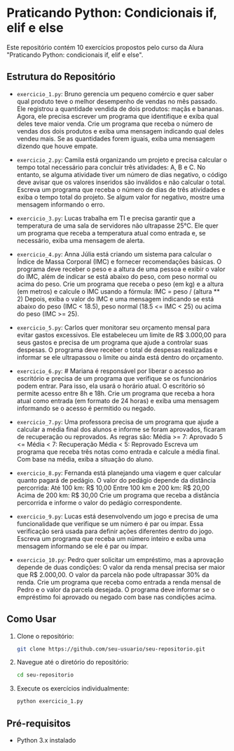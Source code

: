 # Praticando Python: Condicionais if, elif e else

Este repositório contém 10 exercícios propostos pelo curso da Alura "Praticando Python: condicionais if, elif e else".

## Estrutura do Repositório

- `exercicio_1.py`: 
 Bruno gerencia um pequeno comércio e quer saber qual produto teve o melhor desempenho de vendas no mês passado. Ele registrou a quantidade vendida de dois produtos: maçãs e bananas. Agora, ele precisa escrever um programa que identifique e exiba qual deles teve maior venda. Crie um programa que receba o número de vendas dos dois produtos e exiba uma mensagem indicando qual deles vendeu mais. Se as quantidades forem iguais, exiba uma mensagem dizendo que houve empate.

- `exercicio_2.py`: 
Camila está organizando um projeto e precisa calcular o tempo total necessário para concluir três atividades: A, B e C. No entanto, se alguma atividade tiver um número de dias negativo, o código deve avisar que os valores inseridos são inválidos e não calcular o total.
Escreva um programa que receba o número de dias de três atividades e exiba o tempo total do projeto. Se algum valor for negativo, mostre uma mensagem informando o erro.

- `exercicio_3.py`: 
Lucas trabalha em TI e precisa garantir que a temperatura de uma sala de servidores não ultrapasse 25°C. Ele quer um programa que receba a temperatura atual como entrada e, se necessário, exiba uma mensagem de alerta.

- `exercicio_4.py`: 
Anna Júlia está criando um sistema para calcular o Índice de Massa Corporal (IMC) e fornecer recomendações básicas. O programa deve receber o peso e a altura de uma pessoa e exibir o valor do IMC, além de indicar se está abaixo do peso, com peso normal ou acima do peso. Crie um programa que receba o peso (em kg) e a altura (em metros) e calcule o IMC usando a fórmula: IMC = peso / (altura ** 2) Depois, exiba o valor do IMC e uma mensagem indicando se está abaixo do peso (IMC < 18.5), peso normal (18.5 <= IMC < 25) ou acima do peso (IMC >= 25).

- `exercicio_5.py`: 
Carlos quer monitorar seu orçamento mensal para evitar gastos excessivos. Ele estabeleceu um limite de R$ 3.000,00 para seus gastos e precisa de um programa que ajude a controlar suas despesas. O programa deve receber o total de despesas realizadas e informar se ele ultrapassou o limite ou ainda está dentro do orçamento.

- `exercicio_6.py`: # Mariana é responsável por liberar o acesso ao escritório e precisa de um programa que verifique se os funcionários podem entrar. Para isso, ela usará o horário atual. O escritório só permite acesso entre 8h e 18h. Crie um programa que receba a hora atual como entrada (em formato de 24 horas) e exiba uma mensagem informando se o acesso é permitido ou negado.

- `exercicio_7.py`:
Uma professora precisa de um programa que ajude a calcular a média final dos alunos e informe se foram aprovados, ficaram de recuperação ou reprovados. As regras são:
Média >= 7: Aprovado
5 <= Média < 7: Recuperação
Média < 5: Reprovado
Escreva um programa que receba três notas como entrada e calcule a média final. Com base na média, exiba a situação do aluno.

- `exercicio_8.py`: 
Fernanda está planejando uma viagem e quer calcular quanto pagará de pedágio. O valor do pedágio depende da distância percorrida:
Até 100 km: R$ 10,00
Entre 100 km e 200 km: R$ 20,00
Acima de 200 km: R$ 30,00
Crie um programa que receba a distância percorrida e informe o valor do pedágio correspondente.

- `exercicio_9.py`: 
Lucas está desenvolvendo um jogo e precisa de uma funcionalidade que verifique se um número é par ou ímpar. Essa verificação será usada para definir ações diferentes dentro do jogo. Escreva um programa que receba um número inteiro e exiba uma mensagem informando se ele é par ou ímpar.

- `exercicio_10.py`: 
Pedro quer solicitar um empréstimo, mas a aprovação depende de duas condições:
O valor da renda mensal precisa ser maior que R$ 2.000,00.
O valor da parcela não pode ultrapassar 30% da renda.
Crie um programa que receba como entrada a renda mensal de Pedro e o valor da parcela desejada. O programa deve informar se o empréstimo foi aprovado ou negado com base nas condições acima.

## Como Usar

1. Clone o repositório:
    ```bash
    git clone https://github.com/seu-usuario/seu-repositorio.git
    ```
2. Navegue até o diretório do repositório:
    ```bash
    cd seu-repositorio
    ```
3. Execute os exercícios individualmente:
    ```bash
    python exercicio_1.py
    ```

## Pré-requisitos

- Python 3.x instalado